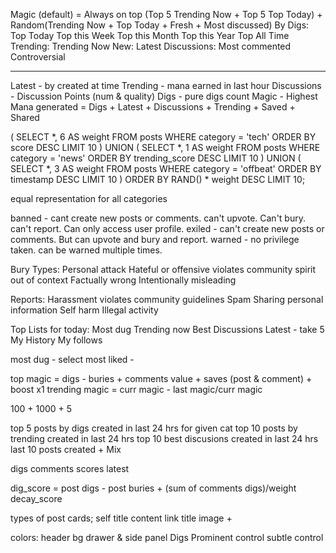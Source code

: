 Magic (default) = Always on top (Top 5 Trending Now + Top 5 Top Today) + Random(Trending Now + Top Today + Fresh + Most discussed)
By Digs:
  Top Today
  Top this Week
  Top this Month
  Top this Year
  Top All Time
Trending:
  Trending Now
New:
  Latest 
Discussions:
  Most commented
  Controversial

------------


Latest - by created at time
Trending - mana earned in last hour
Discussions - Discussion Points (num & quality)
Digs - pure digs count
Magic - Highest Mana generated = Digs + Latest + Discussions + Trending + Saved + Shared

(
  SELECT *, 6 AS weight FROM posts WHERE category = 'tech' ORDER BY score DESC LIMIT 10
)
UNION
(
  SELECT *, 1 AS weight FROM posts WHERE category = 'news' ORDER BY trending_score DESC LIMIT 10
)
UNION
(
  SELECT *, 3 AS weight FROM posts WHERE category = 'offbeat' ORDER BY timestamp DESC LIMIT 10
)
ORDER BY RAND() * weight DESC
LIMIT 10;

equal representation for all categories


banned - cant create new posts or comments. can't upvote. Can't bury. can't report. Can only access user profile.
exiled - can't create new posts or comments. But can upvote and bury and report.
warned - no privilege taken. can be warned multiple times.

Bury Types:
  Personal attack 
  Hateful or offensive
  violates community spirit
  out of context
  Factually wrong
  Intentionally misleading

Reports:
  Harassment
  violates community guidelines
  Spam
  Sharing personal information
  Self harm
  Illegal activity


Top Lists for today:
  Most dug 
  Trending now
  Best Discussions
  Latest - take 5
  My History
  My follows

most dug - select 
most liked - 

top magic = digs - buries + comments value + saves (post & comment) + boost x1
trending magic = curr magic - last magic/curr magic

100 + 1000 + 5 

top 5 posts by digs created in last 24 hrs for given cat
top 10 posts by trending created in last 24 hrs
top 10 best discusions created in last 24 hrs
last 10 posts created
+
Mix

digs
comments scores
latest

dig_score = post digs - post buries + (sum of comments digs)/weight
decay_score

types of post cards;
self
  title
  content
link
  title
  image + 

colors:
    header
    bg
    drawer & side panel
    Digs
    Prominent control
    subtle control